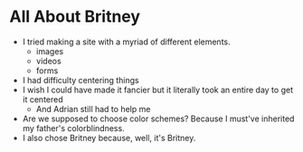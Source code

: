 # All About Britney

- I tried making a site with a myriad of different elements.
    - images
    - videos
    - forms
- I had difficulty centering things
- I wish I could have made it fancier but it literally took an entire day to get it centered
    - And Adrian still had to help me
- Are we supposed to choose color schemes? Because I must've inherited my father's colorblindness.
- I also chose Britney because, well, it's Britney.
